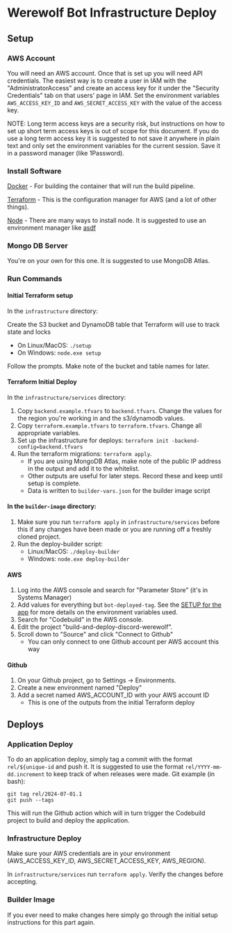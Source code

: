 # Werewolf Bot Infrastructure Deploy

## Setup

### AWS Account

You will need an AWS account. Once that is set up you will need API credentials. The easiest way is to create a user 
in IAM with the "AdministratorAccess" and create an access key for it under the "Security Credentials" tab on that users'
page in IAM. Set the environment variables `AWS_ACCESS_KEY_ID` and `AWS_SECRET_ACCESS_KEY` with the value of the access
key.

NOTE: Long term access keys are a security risk, but instructions on how to set up short term access keys is out 
of scope for this document. If you do use a long term access key it is suggested to not save it anywhere in plain text 
and only set the environment variables for the current session. Save it in a password manager (like 1Password).  

### Install Software 

[Docker](https://docs.docker.com/engine/install/) - For building the container that will run the build pipeline.
 
[Terraform](https://developer.hashicorp.com/terraform/install) - This is the configuration manager for AWS (and a lot of
other things).

[Node](https://nodejs.org/en/download/prebuilt-installer) - There are many ways to install node. It is suggested to use 
an environment manager like [asdf](https://asdf-vm.com/guide/getting-started.html)

### Mongo DB Server

You're on your own for this one. It is suggested to use MongoDB Atlas.

### Run Commands

#### Initial Terraform setup

In the `infrastructure` directory: 

Create the S3 bucket and DynamoDB table that Terraform will use to track state and locks

* On Linux/MacOS: `./setup`
* On Windows: `node.exe setup`

Follow the prompts. Make note of the bucket and table names for later.

#### Terraform Initial Deploy

In the `infrastructure/services` directory: 

1. Copy `backend.example.tfvars` to `backend.tfvars`. Change the values for the region you're working in and the s3/dynamodb
values. 
2. Copy `terraform.example.tfvars` to `terraform.tfvars`. Change all appropriate variables. 
3. Set up the infrastructure for deploys: `terraform init -backend-config=backend.tfvars`
4. Run the terraform migrations: `terraform apply`. 
    * If you are using MongoDB Atlas, make note of the public IP address in the output and add it to the whitelist.
    * Other outputs are useful for later steps. Record these and keep until setup is complete. 
    * Data is written to `builder-vars.json` for the builder image script

#### In the `builder-image` directory:

1. Make sure you run `terraform apply` in `infrastructure/services` before this if any changes have been made or you are 
   running off a freshly cloned project. 
2. Run the deploy-builder script:
    * Linux/MacOS: `./deploy-builder`
    * Windows: `node.exe deploy-builder`
    
#### AWS 
1. Log into the AWS console and search for "Parameter Store" (it's in Systems Manager)
2. Add values for everything but `bot-deployed-tag`. See the [SETUP for the app](../SETUP.md) for more details on the 
    environment variables used. 
3. Search for "Codebuild" in the AWS console. 
4. Edit the project "build-and-deploy-discord-werewolf". 
5. Scroll down to "Source" and click "Connect to Github" 
     * You can only connect to one Github account per AWS account this way

#### Github

1. On your Github project, go to Settings -> Environments.
2. Create a new environment named "Deploy"
3. Add a secret named AWS_ACCOUNT_ID with your AWS account ID
   * This is one of the outputs from the initial Terraform deploy


## Deploys

### Application Deploy

To do an application deploy, simply tag a commit with the format `rel/${unique-id` and push it. It is suggested to use 
the format `rel/YYYY-mm-dd.increment` to keep track of when releases were made. Git example (in bash):  

```
git tag rel/2024-07-01.1
git push --tags
```

This will run the Github action which will in turn trigger the Codebuild project to build and deploy the application.

### Infrastructure Deploy

Make sure your AWS credentials are in your environment (AWS_ACCESS_KEY_ID, AWS_SECRET_ACCESS_KEY, AWS_REGION). 

In `infrastructure/services` run `terraform apply`. Verify the changes before accepting. 

### Builder Image

If you ever need to make changes here simply go through the initial setup instructions for this part again.